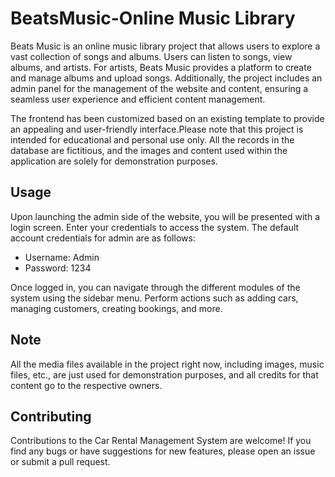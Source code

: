 # BeatsMusic-Online Music Library

Beats Music is an online music library project that allows users to explore a vast collection of songs and albums. Users can listen to songs, view albums, and artists. For artists, Beats Music provides a platform to create and manage albums and upload songs. Additionally, the project includes an admin panel for the management of the website and content, ensuring a seamless user experience and efficient content management.

The frontend has been customized based on an existing template to provide an appealing and user-friendly interface.Please note that this project is intended for educational and personal use only. All the records in the database are fictitious, and the images and content used within the application are solely for demonstration purposes.

## Usage

Upon launching the admin side of the website, you will be presented with a login screen. Enter your credentials to access the system. The default account credentials for admin are as follows:

- Username: Admin
- Password: 1234

Once logged in, you can navigate through the different modules of the system using the sidebar menu. Perform actions such as adding cars, managing customers, creating bookings, and more.

## Note

All the media files available in the project right now, including images, music files, etc., are just used for demonstration purposes, and all credits for that content go to the respective owners.

## Contributing

Contributions to the Car Rental Management System are welcome! If you find any bugs or have suggestions for new features, please open an issue or submit a pull request.
